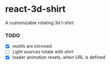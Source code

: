 # react-3d-shirt

A customizable rotating 3d t-shirt

### TODO

- [x] motifs are mirrored
- [ ] Light sources rotate with shirt
- [x] loader animation resets, when URL is defined
